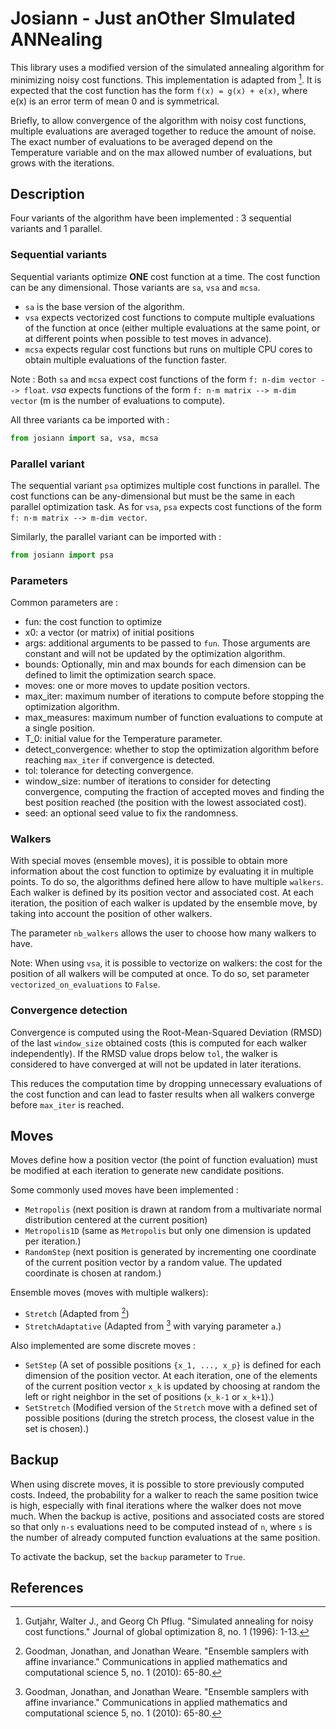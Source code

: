 # Josiann - Just anOther SImulated ANNealing

This library uses a modified version of the simulated annealing algorithm for minimizing noisy cost functions. 
This implementation is adapted from [^1]. It is expected that the cost function has the form `f(x) = g(x) + e(x)`, 
where e(x) is an error term of mean 0 and is symmetrical.

Briefly, to allow convergence of the algorithm with noisy cost functions, multiple evaluations are averaged together to 
reduce the amount of noise. The exact number of evaluations to be averaged depend on the Temperature variable and on 
the max allowed number of evaluations, but grows with the iterations.

## Description

Four variants of the algorithm have been implemented : 3 sequential variants and 1 parallel.

### Sequential variants

Sequential variants optimize **ONE** cost function at a time. The cost function can be any dimensional.
Those variants are `sa`, `vsa` and `mcsa`.

- `sa` is the base version of the algorithm.
- `vsa` expects vectorized cost functions to compute multiple evaluations of the function at once (either multiple 
  evaluations at the same point, or at different points when possible to test moves in advance). 
- `mcsa` expects regular cost functions but runs on multiple CPU cores to obtain multiple evaluations of the 
  function faster.

Note : Both `sa` and `mcsa` expect cost functions of the form `f: n-dim vector --> float`.
*vsa* expects functions of the form `f: n⋅m matrix --> m-dim vector` (m is the number of evaluations to compute).

All three variants ca be imported with :

```python
from josiann import sa, vsa, mcsa
```

### Parallel variant

The sequential variant `psa` optimizes multiple cost functions in parallel. The cost functions can be 
any-dimensional but must be the same in each parallel optimization task. 
As for `vsa`, `psa` expects cost functions of the form `f: n⋅m matrix --> m-dim vector`.

Similarly, the parallel variant can be imported with :

```python
from josiann import psa
```

### Parameters

Common parameters are :
- fun: the cost function to optimize
- x0: a vector (or matrix) of initial positions
- args: additional arguments to be passed to `fun`. Those arguments are constant and will not be updated by the 
  optimization algorithm.
- bounds: Optionally, min and max bounds for each dimension can be defined to limit the optimization search space.
- moves: one or more moves to update position vectors.
- max_iter: maximum number of iterations to compute before stopping the optimization algorithm.
- max_measures: maximum number of function evaluations to compute at a single position.
- T_0: initial value for the Temperature parameter.
- detect_convergence: whether to stop the optimization algorithm before reaching `max_iter` if convergence is detected.
- tol: tolerance for detecting convergence.
- window_size: number of iterations to consider for detecting convergence, computing the fraction of accepted moves 
  and finding the best position reached (the position with the lowest associated cost).
- seed: an optional seed value to fix the randomness.

### Walkers

With special moves (ensemble moves), it is possible to obtain more information about the cost function to optimize 
by evaluating it in multiple points. 
To do so, the algorithms defined here allow to have multiple `walkers`. Each walker is defined by its position 
vector and associated cost. At each iteration, the position of each walker is updated by the ensemble move, by 
taking into account the position of other walkers.

The parameter `nb_walkers` allows the user to choose how many walkers to have.

Note: When using `vsa`, it is possible to vectorize on walkers: the cost for the position of all walkers will be 
computed at once. To do so, set parameter `vectorized_on_evaluations` to `False`. 

### Convergence detection

Convergence is computed using the Root-Mean-Squared Deviation (RMSD) of the last `window_size` obtained costs (this 
is computed for each walker independently). If the RMSD value drops below `tol`, the walker is considered to have 
converged at will not be updated in later iterations. 

This reduces the computation time by dropping unnecessary evaluations of the cost function and can lead to faster 
results when all walkers converge before `max_iter` is reached.

## Moves

Moves define how a position vector (the point of function evaluation) must be modified at each iteration to generate 
new candidate positions.

Some commonly used moves have been implemented :
- `Metropolis` (next position is drawn at random from a multivariate normal distribution centered at the current position)
- `Metropolis1D` (same as `Metropolis` but only one dimension is updated per iteration.)
- `RandomStep` (next position is generated by incrementing one coordinate of the current position vector by a random 
  value. The updated coordinate is chosen at random.)

Ensemble moves (moves with multiple walkers):
- `Stretch` (Adapted from [^2])
- `StretchAdaptative` (Adapted from [^2] with varying parameter `a`.)

Also implemented are some discrete moves :
- `SetStep` (A set of possible positions `{x_1, ..., x_p}` is defined for each dimension of the position vector. At 
  each iteration, one of the elements of the current position vector `x_k` is updated by choosing at random the 
  left or right neighbor in the set of positions (`x_k-1` or `x_k+1`).)
- `SetStretch` (Modified version of the `Stretch` move with a defined set of possible positions (during the stretch 
  process, the closest value in the set is chosen).)

## Backup

When using discrete moves, it is possible to store previously computed costs. Indeed, the probability for a walker 
to reach the same position twice is high, especially with final iterations where the walker does not move much. When 
the backup is active, positions and associated costs are stored so that only `n-s` evaluations need to be computed 
instead of `n`, where `s` is the number of already computed function evaluations at the same position.

To activate the backup, set the `backup` parameter to `True`.

## References

[^1]: Gutjahr, Walter J., and Georg Ch Pflug. "Simulated annealing for noisy cost functions." Journal of global optimization 8, no. 1 (1996): 1-13.
[^2]: Goodman, Jonathan, and Jonathan Weare. "Ensemble samplers with affine invariance." Communications in applied mathematics and computational science 5, no. 1 (2010): 65-80.
